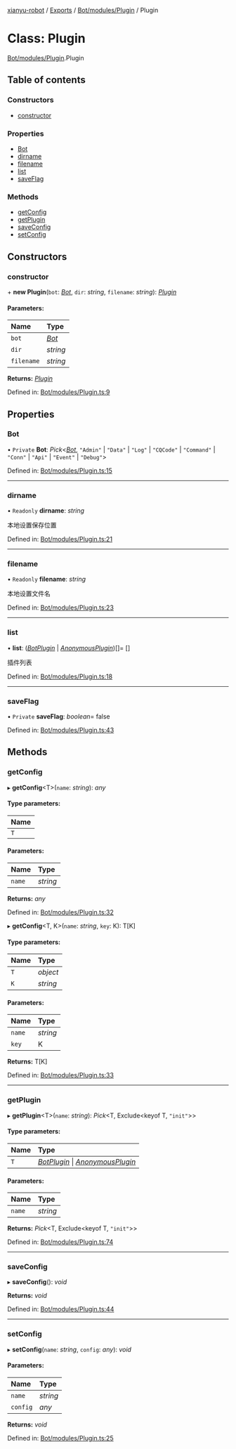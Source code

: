 [xianyu-robot](../README.md) / [Exports](../modules.md) / [Bot/modules/Plugin](../modules/bot_modules_plugin.md) / Plugin

# Class: Plugin

[Bot/modules/Plugin](../modules/bot_modules_plugin.md).Plugin

## Table of contents

### Constructors

- [constructor](bot_modules_plugin.plugin.md#constructor)

### Properties

- [Bot](bot_modules_plugin.plugin.md#bot)
- [dirname](bot_modules_plugin.plugin.md#dirname)
- [filename](bot_modules_plugin.plugin.md#filename)
- [list](bot_modules_plugin.plugin.md#list)
- [saveFlag](bot_modules_plugin.plugin.md#saveflag)

### Methods

- [getConfig](bot_modules_plugin.plugin.md#getconfig)
- [getPlugin](bot_modules_plugin.plugin.md#getplugin)
- [saveConfig](bot_modules_plugin.plugin.md#saveconfig)
- [setConfig](bot_modules_plugin.plugin.md#setconfig)

## Constructors

### constructor

\+ **new Plugin**(`bot`: [*Bot*](bot_bot.bot.md), `dir`: *string*, `filename`: *string*): [*Plugin*](bot_modules_plugin.plugin.md)

#### Parameters:

| Name | Type |
| :------ | :------ |
| `bot` | [*Bot*](bot_bot.bot.md) |
| `dir` | *string* |
| `filename` | *string* |

**Returns:** [*Plugin*](bot_modules_plugin.plugin.md)

Defined in: [Bot/modules/Plugin.ts:9](https://github.com/blacktunes/xianyu-robot/blob/2c773a6/src/Bot/modules/Plugin.ts#L9)

## Properties

### Bot

• `Private` **Bot**: *Pick*<[*Bot*](bot_bot.bot.md), ``"Admin"`` \| ``"Data"`` \| ``"Log"`` \| ``"CQCode"`` \| ``"Command"`` \| ``"Conn"`` \| ``"Api"`` \| ``"Event"`` \| ``"Debug"``\>

Defined in: [Bot/modules/Plugin.ts:15](https://github.com/blacktunes/xianyu-robot/blob/2c773a6/src/Bot/modules/Plugin.ts#L15)

___

### dirname

• `Readonly` **dirname**: *string*

本地设置保存位置

Defined in: [Bot/modules/Plugin.ts:21](https://github.com/blacktunes/xianyu-robot/blob/2c773a6/src/Bot/modules/Plugin.ts#L21)

___

### filename

• `Readonly` **filename**: *string*

本地设置文件名

Defined in: [Bot/modules/Plugin.ts:23](https://github.com/blacktunes/xianyu-robot/blob/2c773a6/src/Bot/modules/Plugin.ts#L23)

___

### list

• **list**: ([*BotPlugin*](plugin_plugin.botplugin.md) \| [*AnonymousPlugin*](../interfaces/type_bot.anonymousplugin.md))[]= []

插件列表

Defined in: [Bot/modules/Plugin.ts:18](https://github.com/blacktunes/xianyu-robot/blob/2c773a6/src/Bot/modules/Plugin.ts#L18)

___

### saveFlag

• `Private` **saveFlag**: *boolean*= false

Defined in: [Bot/modules/Plugin.ts:43](https://github.com/blacktunes/xianyu-robot/blob/2c773a6/src/Bot/modules/Plugin.ts#L43)

## Methods

### getConfig

▸ **getConfig**<T\>(`name`: *string*): *any*

#### Type parameters:

| Name |
| :------ |
| `T` |

#### Parameters:

| Name | Type |
| :------ | :------ |
| `name` | *string* |

**Returns:** *any*

Defined in: [Bot/modules/Plugin.ts:32](https://github.com/blacktunes/xianyu-robot/blob/2c773a6/src/Bot/modules/Plugin.ts#L32)

▸ **getConfig**<T, K\>(`name`: *string*, `key`: K): T[K]

#### Type parameters:

| Name | Type |
| :------ | :------ |
| `T` | *object* |
| `K` | *string* |

#### Parameters:

| Name | Type |
| :------ | :------ |
| `name` | *string* |
| `key` | K |

**Returns:** T[K]

Defined in: [Bot/modules/Plugin.ts:33](https://github.com/blacktunes/xianyu-robot/blob/2c773a6/src/Bot/modules/Plugin.ts#L33)

___

### getPlugin

▸ **getPlugin**<T\>(`name`: *string*): *Pick*<T, Exclude<keyof T, ``"init"``\>\>

#### Type parameters:

| Name | Type |
| :------ | :------ |
| `T` | [*BotPlugin*](plugin_plugin.botplugin.md) \| [*AnonymousPlugin*](../interfaces/type_bot.anonymousplugin.md) |

#### Parameters:

| Name | Type |
| :------ | :------ |
| `name` | *string* |

**Returns:** *Pick*<T, Exclude<keyof T, ``"init"``\>\>

Defined in: [Bot/modules/Plugin.ts:74](https://github.com/blacktunes/xianyu-robot/blob/2c773a6/src/Bot/modules/Plugin.ts#L74)

___

### saveConfig

▸ **saveConfig**(): *void*

**Returns:** *void*

Defined in: [Bot/modules/Plugin.ts:44](https://github.com/blacktunes/xianyu-robot/blob/2c773a6/src/Bot/modules/Plugin.ts#L44)

___

### setConfig

▸ **setConfig**(`name`: *string*, `config`: *any*): *void*

#### Parameters:

| Name | Type |
| :------ | :------ |
| `name` | *string* |
| `config` | *any* |

**Returns:** *void*

Defined in: [Bot/modules/Plugin.ts:25](https://github.com/blacktunes/xianyu-robot/blob/2c773a6/src/Bot/modules/Plugin.ts#L25)
